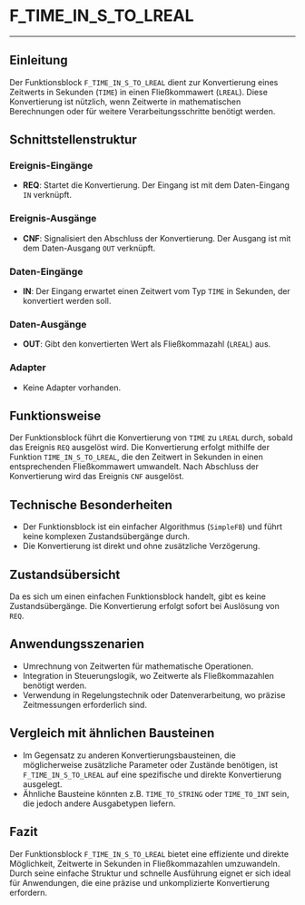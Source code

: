 # F_TIME_IN_S_TO_LREAL

* * * * * * * * * *
## Einleitung
Der Funktionsblock `F_TIME_IN_S_TO_LREAL` dient zur Konvertierung eines Zeitwerts in Sekunden (`TIME`) in einen Fließkommawert (`LREAL`). Diese Konvertierung ist nützlich, wenn Zeitwerte in mathematischen Berechnungen oder für weitere Verarbeitungsschritte benötigt werden.

## Schnittstellenstruktur
### **Ereignis-Eingänge**
- **REQ**: Startet die Konvertierung. Der Eingang ist mit dem Daten-Eingang `IN` verknüpft.

### **Ereignis-Ausgänge**
- **CNF**: Signalisiert den Abschluss der Konvertierung. Der Ausgang ist mit dem Daten-Ausgang `OUT` verknüpft.

### **Daten-Eingänge**
- **IN**: Der Eingang erwartet einen Zeitwert vom Typ `TIME` in Sekunden, der konvertiert werden soll.

### **Daten-Ausgänge**
- **OUT**: Gibt den konvertierten Wert als Fließkommazahl (`LREAL`) aus.

### **Adapter**
- Keine Adapter vorhanden.

## Funktionsweise
Der Funktionsblock führt die Konvertierung von `TIME` zu `LREAL` durch, sobald das Ereignis `REQ` ausgelöst wird. Die Konvertierung erfolgt mithilfe der Funktion `TIME_IN_S_TO_LREAL`, die den Zeitwert in Sekunden in einen entsprechenden Fließkommawert umwandelt. Nach Abschluss der Konvertierung wird das Ereignis `CNF` ausgelöst.

## Technische Besonderheiten
- Der Funktionsblock ist ein einfacher Algorithmus (`SimpleFB`) und führt keine komplexen Zustandsübergänge durch.
- Die Konvertierung ist direkt und ohne zusätzliche Verzögerung.

## Zustandsübersicht
Da es sich um einen einfachen Funktionsblock handelt, gibt es keine Zustandsübergänge. Die Konvertierung erfolgt sofort bei Auslösung von `REQ`.

## Anwendungsszenarien
- Umrechnung von Zeitwerten für mathematische Operationen.
- Integration in Steuerungslogik, wo Zeitwerte als Fließkommazahlen benötigt werden.
- Verwendung in Regelungstechnik oder Datenverarbeitung, wo präzise Zeitmessungen erforderlich sind.

## Vergleich mit ähnlichen Bausteinen
- Im Gegensatz zu anderen Konvertierungsbausteinen, die möglicherweise zusätzliche Parameter oder Zustände benötigen, ist `F_TIME_IN_S_TO_LREAL` auf eine spezifische und direkte Konvertierung ausgelegt.
- Ähnliche Bausteine könnten z.B. `TIME_TO_STRING` oder `TIME_TO_INT` sein, die jedoch andere Ausgabetypen liefern.

## Fazit
Der Funktionsblock `F_TIME_IN_S_TO_LREAL` bietet eine effiziente und direkte Möglichkeit, Zeitwerte in Sekunden in Fließkommazahlen umzuwandeln. Durch seine einfache Struktur und schnelle Ausführung eignet er sich ideal für Anwendungen, die eine präzise und unkomplizierte Konvertierung erfordern.